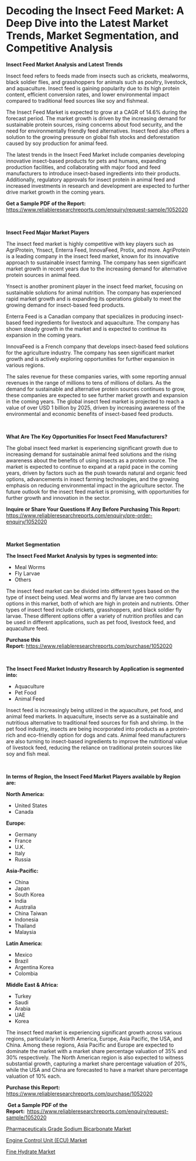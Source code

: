 <p><h1>Decoding the Insect Feed Market: A Deep Dive into the Latest Market Trends, Market Segmentation, and Competitive Analysis</h1></p><p><strong>Insect Feed Market Analysis and Latest Trends</strong></p>
<p><p>Insect feed refers to feeds made from insects such as crickets, mealworms, black soldier flies, and grasshoppers for animals such as poultry, livestock, and aquaculture. Insect feed is gaining popularity due to its high protein content, efficient conversion rates, and lower environmental impact compared to traditional feed sources like soy and fishmeal.</p><p>The Insect Feed Market is expected to grow at a CAGR of 14.6% during the forecast period. The market growth is driven by the increasing demand for sustainable protein sources, rising concerns about food security, and the need for environmentally friendly feed alternatives. Insect feed also offers a solution to the growing pressure on global fish stocks and deforestation caused by soy production for animal feed.</p><p>The latest trends in the Insect Feed Market include companies developing innovative insect-based products for pets and humans, expanding production facilities, and collaborating with major food and feed manufacturers to introduce insect-based ingredients into their products. Additionally, regulatory approvals for insect protein in animal feed and increased investments in research and development are expected to further drive market growth in the coming years.</p></p>
<p><strong>Get a Sample PDF of the Report:&nbsp;</strong> <a href="https://www.reliableresearchreports.com/enquiry/request-sample/1052020">https://www.reliableresearchreports.com/enquiry/request-sample/1052020</a></p>
<p>&nbsp;</p>
<p><strong>Insect Feed Major Market Players</strong></p>
<p><p>The insect feed market is highly competitive with key players such as AgriProtein, Ynsect, Enterra Feed, InnovaFeed, Protix, and more. AgriProtein is a leading company in the insect feed market, known for its innovative approach to sustainable insect farming. The company has seen significant market growth in recent years due to the increasing demand for alternative protein sources in animal feed.</p><p>Ynsect is another prominent player in the insect feed market, focusing on sustainable solutions for animal nutrition. The company has experienced rapid market growth and is expanding its operations globally to meet the growing demand for insect-based feed products.</p><p>Enterra Feed is a Canadian company that specializes in producing insect-based feed ingredients for livestock and aquaculture. The company has shown steady growth in the market and is expected to continue its expansion in the coming years.</p><p>InnovaFeed is a French company that develops insect-based feed solutions for the agriculture industry. The company has seen significant market growth and is actively exploring opportunities for further expansion in various regions.</p><p>The sales revenue for these companies varies, with some reporting annual revenues in the range of millions to tens of millions of dollars. As the demand for sustainable and alternative protein sources continues to grow, these companies are expected to see further market growth and expansion in the coming years. The global insect feed market is projected to reach a value of over USD 1 billion by 2025, driven by increasing awareness of the environmental and economic benefits of insect-based feed products.</p></p>
<p>&nbsp;</p>
<p><strong>What Are The Key Opportunities For Insect Feed Manufacturers?</strong></p>
<p><p>The global insect feed market is experiencing significant growth due to increasing demand for sustainable animal feed solutions and the rising awareness about the benefits of using insects as a protein source. The market is expected to continue to expand at a rapid pace in the coming years, driven by factors such as the push towards natural and organic feed options, advancements in insect farming technologies, and the growing emphasis on reducing environmental impact in the agriculture sector. The future outlook for the insect feed market is promising, with opportunities for further growth and innovation in the sector.</p></p>
<p><strong>Inquire or Share Your Questions If Any Before Purchasing This Report:</strong> <a href="https://www.reliableresearchreports.com/enquiry/pre-order-enquiry/1052020">https://www.reliableresearchreports.com/enquiry/pre-order-enquiry/1052020</a></p>
<p>&nbsp;</p>
<p><strong>Market Segmentation</strong></p>
<p><strong>The Insect Feed Market Analysis by types is segmented into:</strong></p>
<p><ul><li>Meal Worms</li><li>Fly Larvae</li><li>Others</li></ul></p>
<p><p>The insect feed market can be divided into different types based on the type of insect being used. Meal worms and fly larvae are two common options in this market, both of which are high in protein and nutrients. Other types of insect feed include crickets, grasshoppers, and black soldier fly larvae. These different options offer a variety of nutrition profiles and can be used in different applications, such as pet food, livestock feed, and aquaculture feed.</p></p>
<p><strong>Purchase this Report:&nbsp;</strong><a href="https://www.reliableresearchreports.com/purchase/1052020">https://www.reliableresearchreports.com/purchase/1052020</a></p>
<p>&nbsp;</p>
<p><strong>The Insect Feed Market Industry Research by Application is segmented into:</strong></p>
<p><ul><li>Aquaculture</li><li>Pet Food</li><li>Animal Feed</li></ul></p>
<p><p>Insect feed is increasingly being utilized in the aquaculture, pet food, and animal feed markets. In aquaculture, insects serve as a sustainable and nutritious alternative to traditional feed sources for fish and shrimp. In the pet food industry, insects are being incorporated into products as a protein-rich and eco-friendly option for dogs and cats. Animal feed manufacturers are also turning to insect-based ingredients to improve the nutritional value of livestock feed, reducing the reliance on traditional protein sources like soy and fish meal.</p></p>
<p>&nbsp;</p>
<p><strong>In terms of Region, the Insect Feed Market Players available by Region are:</strong></p>
<p>
    <p> <strong> North America: </strong>
        <ul>
            <li>United States</li>
            <li>Canada</li>
        </ul>
        </p> 
    <p> <strong> Europe: </strong>
        <ul>
            <li>Germany</li>
            <li>France</li>
            <li>U.K.</li>
            <li>Italy</li>
            <li>Russia</li>
        </ul>
        </p> 
    <p> <strong> Asia-Pacific: </strong>
        <ul>
            <li>China</li>
            <li>Japan</li>
            <li>South Korea</li>
            <li>India</li>
            <li>Australia</li>
            <li>China Taiwan</li>
            <li>Indonesia</li>
            <li>Thailand</li>
            <li>Malaysia</li>
        </ul>
        </p> 
    <p> <strong> Latin America: </strong>
        <ul>
            <li>Mexico</li>
            <li>Brazil</li>
            <li>Argentina Korea</li>
            <li>Colombia</li>
        </ul>
        </p> 
    <p> <strong> Middle East & Africa: </strong>
        <ul>
            <li>Turkey</li>
            <li>Saudi</li>
            <li>Arabia</li>
            <li>UAE</li>
            <li>Korea</li>
        </ul>
    </p>
    </p>
<p><p>The insect feed market is experiencing significant growth across various regions, particularly in North America, Europe, Asia Pacific, the USA, and China. Among these regions, Asia Pacific and Europe are expected to dominate the market with a market share percentage valuation of 35% and 30% respectively. The North American region is also expected to witness substantial growth, capturing a market share percentage valuation of 20%, while the USA and China are forecasted to have a market share percentage valuation of 10% each.</p></p>
<p><strong>Purchase this Report: </strong><a href="https://www.reliableresearchreports.com/purchase/1052020">https://www.reliableresearchreports.com/purchase/1052020</a></p>
<p>&nbsp;<strong>Get a Sample PDF of the Report:&nbsp;&nbsp;</strong><a href="https://www.reliableresearchreports.com/enquiry/request-sample/1052020">https://www.reliableresearchreports.com/enquiry/request-sample/1052020</a></p>
<p><strong></strong></p>
<p><p><a href="https://view.publitas.com/reportprime-1/pharmaceuticals-grade-sodium-bicarbonate-market-research-report-forecasted-for-period-from-2024-2031-by-market-type-market-application-and-region/">Pharmaceuticals Grade Sodium Bicarbonate Market</a></p><p><a href="https://view.publitas.com/reportprime-1/engine-control-unit-ecu-market-analysis-examines-its-scope-on-growth-opportunities-and-forecasted-trends-spanning-from-2024-to-2031/">Engine Control Unit (ECU) Market</a></p><p><a href="https://view.publitas.com/reportprime-1/fine-hydrate-market-centers-on-aspects-such-as-market-growth-market-share-market-opportunity-and-projected-forecasts-spanning-from-2024-to-2031/">Fine Hydrate Market</a></p></p>